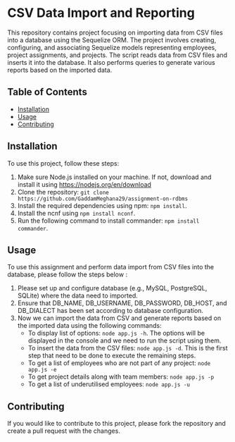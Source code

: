 # CSV Data Import and Reporting

This repository contains project focusing on importing data from CSV files into a database using the Sequelize ORM. The project involves creating, configuring, and associating Sequelize models representing employees, project assignments, and projects. The script reads data from CSV files and inserts it into the database. It also performs queries to generate various reports based on the imported data.


## Table of Contents

- [Installation](#installation)
- [Usage](#usage)
- [Contributing](#contributing)


## Installation

To use this project, follow these steps:
1. Make sure Node.js installed on your machine. If not, download and install it using https://nodejs.org/en/download
2. Clone the repository: `git clone https://github.com/GaddamMeghana29/assignment-on-rdbms`
3. Install the required dependencies using npm: `npm install`.
4. Install the ncnf using `npm install nconf`.
5. Run the following command to install commander: `npm install commander`.


## Usage

To use this assignment and perform data import from CSV files into the database, please follow the steps below :
1. Please set up and configure database (e.g., MySQL, PostgreSQL, SQLite) where the data need to imported.
2. Ensure  that  DB_NAME, DB_USERNAME, DB_PASSWORD, DB_HOST, and DB_DIALECT has been set according to database configuration.
3. Now we can import the data from CSV and generate reports based on the imported data using the following commands:
    *  To display list of options: `node app.js -h`. The options will be displayed in the console and we need to run the script using them.
    *  To insert the data from the CSV files: `node app.js -d`. This is the first step that need to be done to execute the remaining steps.
    *  To get a list of employees who are not part of any project: `node app.js -e`
    *  To get project details along with team members: `node app.js -p` 
    *  To get a list of underutilised employees: `node app.js -u`


## Contributing

If you would like to contribute to this project, please fork the repository and create a pull request with the changes.



